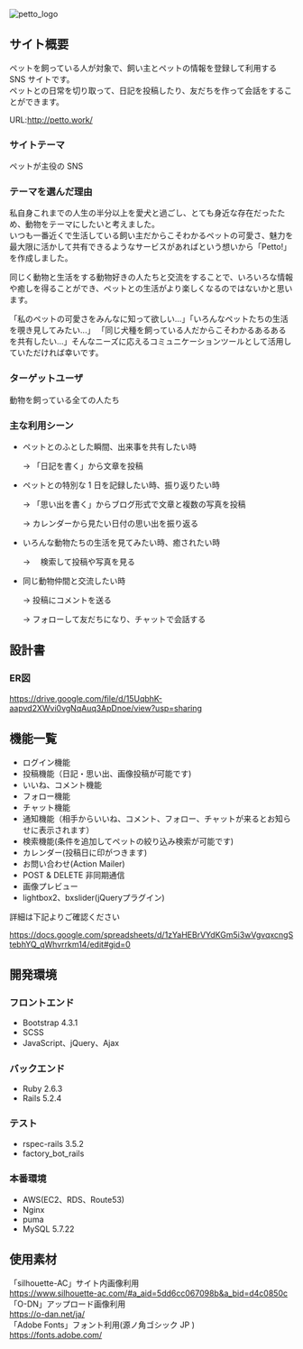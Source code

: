 ![petto_logo](https://user-images.githubusercontent.com/71317975/104681968-efebf180-5736-11eb-8869-60dc2e086db1.png)

## サイト概要

ペットを飼っている人が対象で、飼い主とペットの情報を登録して利用する SNS サイトです。  
ペットとの日常を切り取って、日記を投稿したり、友だちを作って会話をすることができます。

URL:<http://petto.work/>

### サイトテーマ

ペットが主役の SNS

### テーマを選んだ理由

私自身これまでの人生の半分以上を愛犬と過ごし、とても身近な存在だったため、動物をテーマにしたいと考えました。  
いつも一番近くで生活している飼い主だからこそわかるペットの可愛さ、魅力を最大限に活かして共有できるようなサービスがあればという想いから「Petto!」を作成しました。  
  
同じく動物と生活をする動物好きの人たちと交流をすることで、いろいろな情報や癒しを得ることができ、ペットとの生活がより楽しくなるのではないかと思います。  
  
「私のペットの可愛さをみんなに知って欲しい...」「いろんなペットたちの生活を覗き見してみたい...」
「同じ犬種を飼っている人だからこそわかるあるあるを共有したい...」そんなニーズに応えるコミュニケーションツールとして活用していただければ幸いです。

### ターゲットユーザ

動物を飼っている全ての人たち

### 主な利用シーン

- ペットとのふとした瞬間、出来事を共有したい時  

  → 「日記を書く」から文章を投稿  
- ペットとの特別な 1 日を記録したい時、振り返りたい時  

  → 「思い出を書く」からブログ形式で文章と複数の写真を投稿  

  → カレンダーから見たい日付の思い出を振り返る  
- いろんな動物たちの生活を見てみたい時、癒されたい時  

  → 　検索して投稿や写真を見る  
- 同じ動物仲間と交流したい時  

  → 投稿にコメントを送る  

  → フォローして友だちになり、チャットで会話する  

## 設計書

### ER図
<https://drive.google.com/file/d/15UqbhK-aapvd2XWvi0vgNqAuq3ApDnoe/view?usp=sharing>

## 機能一覧

- ログイン機能
- 投稿機能（日記・思い出、画像投稿が可能です)
- いいね、コメント機能
- フォロー機能
- チャット機能
- 通知機能（相手からいいね、コメント、フォロー、チャットが来るとお知らせに表示されます）
- 検索機能(条件を追加してペットの絞り込み検索が可能です)
- カレンダー(投稿日に印がつきます)
- お問い合わせ(Action Mailer)
- POST & DELETE 非同期通信
- 画像プレビュー
- lightbox2、bxslider(jQueryプラグイン)

詳細は下記よりご確認ください

https://docs.google.com/spreadsheets/d/1zYaHEBrVYdKGm5i3wVgvqxcngStebhYQ_qWhvrrkm14/edit#gid=0

## 開発環境

### フロントエンド
- Bootstrap 4.3.1
- SCSS
- JavaScript、jQuery、Ajax

### バックエンド
- Ruby 2.6.3
- Rails 5.2.4

### テスト
- rspec-rails 3.5.2
- factory_bot_rails
 
### 本番環境
- AWS(EC2、RDS、Route53)
- Nginx
- puma
- MySQL 5.7.22


## 使用素材

「silhouette-AC」サイト内画像利用  
<https://www.silhouette-ac.com/#a_aid=5dd6cc067098b&a_bid=d4c0850c>  
「O-DN」アップロード画像利用  
<https://o-dan.net/ja/>  
「Adobe Fonts」フォント利用(源ノ角ゴシック JP )  
<https://fonts.adobe.com/>
